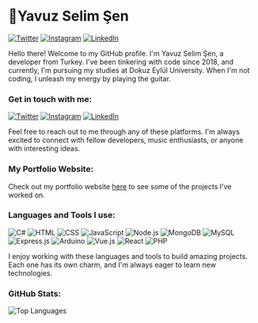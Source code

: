 
# 👋Yavuz Selim Şen 

[![Twitter](https://img.shields.io/badge/Twitter-%40yselim00-blue?style=flat-square&logo=twitter)](https://twitter.com/yselim00) [![Instagram](https://img.shields.io/badge/Instagram-%40yselim0-purple?style=flat-square&logo=instagram)](https://instagram.com/yselim0) [![LinkedIn](https://img.shields.io/badge/LinkedIn-Yavuz%20Selim%20%C5%9Een-blue?style=flat-square&logo=linkedin)](https://www.linkedin.com/in/yavuz-selim-%C5%9Fen-438b271b4/)

Hello there! Welcome to my GitHub profile. I'm Yavuz Selim Şen, a developer from Turkey. I've been tinkering with code since 2018, and currently, I'm pursuing my studies at Dokuz Eylül University. When I'm not coding, I unleash my energy by playing the guitar.

### Get in touch with me:

[![Twitter](https://img.icons8.com/color/48/000000/twitter--v1.png)](https://twitter.com/yselim00)  [![Instagram](https://img.icons8.com/color/48/000000/instagram-new--v1.png)](https://instagram.com/yselim0)  [![LinkedIn](https://img.icons8.com/color/48/000000/linkedin.png)](https://www.linkedin.com/in/yavuz-selim-%C5%9Fen-438b271b4/)

Feel free to reach out to me through any of these platforms. I'm always excited to connect with fellow developers, music enthusiasts, or anyone with interesting ideas.

### My Portfolio Website:

Check out my portfolio website [here](https://yavuzselim.netlify.app/) to see some of the projects I've worked on. 

### Languages and Tools I use:

![C#](https://img.icons8.com/color/48/000000/c-sharp-logo.png)  ![HTML](https://img.icons8.com/color/48/000000/html-5.png)  ![CSS](https://img.icons8.com/color/48/000000/css3.png)  ![JavaScript](https://img.icons8.com/color/48/000000/javascript.png)  ![Node.js](https://img.icons8.com/color/48/000000/nodejs.png)  ![MongoDB](https://img.icons8.com/color/48/000000/mongodb.png)  ![MySQL](https://img.icons8.com/color/48/000000/mysql.png)  ![Express.js](https://img.icons8.com/office/48/000000/api-settings.png)  ![Arduino](https://img.icons8.com/color/48/000000/arduino.png)  ![Vue.js](https://img.icons8.com/color/48/000000/vue-js.png)  ![React](https://img.icons8.com/color/48/000000/react-native.png)  ![PHP](https://img.icons8.com/officexs/48/000000/php.png)

I enjoy working with these languages and tools to build amazing projects. Each one has its own charm, and I'm always eager to learn new technologies.

### GitHub Stats:

![Top Languages](https://github-readme-stats.vercel.app/api/top-langs?username=yselim0&show_icons=true&locale=en&layout=compact)
